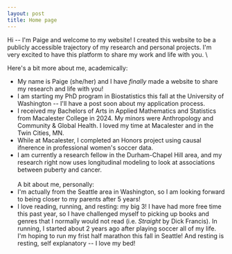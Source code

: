 ```yaml
---
layout: post
title: Home page
---
```


Hi -- I'm Paige and welcome to my website! I created this website to be a publicly accessible trajectory of my research and personal projects. I'm very excited to have this platform to share my work and life with you. \

Here's a bit more about me, academically: 
* My name is Paige (she/her) and I have _finally_ made a website to share my research and life with you! 
* I am starting my PhD program in Biostatistics this fall at the University of Washington -- I'll have a post soon about my application process. 
* I received my Bachelors of Arts in Applied Mathematics and Statistics from Macalester College in 2024. My minors were Anthropology and Community & Global Health. I loved my time at Macalester and in the Twin Cities, MN.
* While at Macalester, I completed an Honors project using causal ifnerence in professional women's soccer data. 
* I am currently a research fellow in the Durham-Chapel Hill area, and my research right now uses longitudinal modeling to look at associations between puberty and cancer.
\
\
A bit about me, personally: 
* I'm actually from the Seattle area in Washington, so I am looking forward to being closer to my parents after 5 years!
* I love reading, running, and resting: my big 3! I have had more free time this past year, so I have challenged myself to picking up books and genres that I normally would not read (i.e. _Straight_ by Dick Francis). In running, I started about 2 years ago after playing soccer all of my life. I'm hoping to run my frist half marathon this fall in Seattle! And resting is resting, self explanatory -- I love my bed! 
